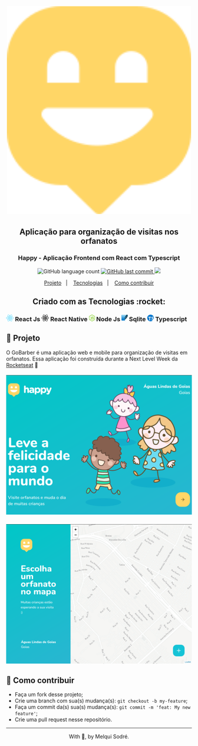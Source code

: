 
<h1 align="center">
  <img src="./images/map-mak.svg" width="500px"/>
</h1>

<h2 align="center"> Aplicação para organização de visitas nos orfanatos</h2>

<h3 align="center">
  Happy - Aplicação Frontend com React com Typescript
</h3>

<p align="center">
  <img alt="GitHub language count" src="https://img.shields.io/badge/languages-7-green">

  <a href="https://github.com/leoskrr/GoMarketplace/commits/master">
    <img alt="GitHub last commit" src="https://img.shields.io/badge/last%20commit-july-yellowgreen">
  </a>

  <img src="https://img.shields.io/badge/tests-100%25-brightgreen"/>

<p align="center">
  <a href="#-projeto">Projeto</a>&nbsp;&nbsp;&nbsp;|&nbsp;&nbsp;&nbsp;
  <a href="#rocket-Tecnologias">Tecnologias</a>&nbsp;&nbsp;&nbsp;|&nbsp;&nbsp;&nbsp;
  <a href="#-como-contribuir">Como contribuir</a>
</p>

<h2 align="center">Criado com as Tecnologias :rocket: </h2>
<h3>
    <img src="./images/react.png" height="18"/> React Js
    <img src="./images/react-native.png" height="18"/> React Native
    <img src="./images/node.png" height="18" /> Node Js
    <img src="./images/sqlite.png" height="18" /> Sqlite
    <img src="./images/ts.png" height="18" /> Typescript
</h3>

## 📱 Projeto

<p>
  O GoBarber é uma aplicação web e mobile para organização de visitas em orfanatos. Essa aplicação foi construída durante a Next Level Week da <a href="https://rocketseat.com.br/">Rocketseat</a>
  🚀
</p>

<h5 align="center">
  <img src="./images/landingPage.png"/>
</h5>
<h5 align="center">
  <img src="./images/HappyMap.png"/>
</h5>


## 🤔 Como contribuir

- Faça um fork desse projeto;
- Crie uma branch com sua(s) mudança(s): `git checkout -b my-feature`;
- Faça um commit da(s) sua(s) mudança(s): `git commit -m 'feat: My new feature'`;
- Crie uma pull request nesse repositório.

---

<p align="center">With 💜, by Melqui Sodré.</p>

[nodejs]: https://nodejs.org/
[yarn]: https://yarnpkg.com/
[vc]: https://code.visualstudio.com/
[vceditconfig]: https://marketplace.visualstudio.com/items?itemName=EditorConfig.EditorConfig
[vceslint]: https://marketplace.visualstudio.com/items?itemName=dbaeumer.vscode-eslint
[prettier]: https://marketplace.visualstudio.com/items?itemName=esbenp.prettier-vscode
